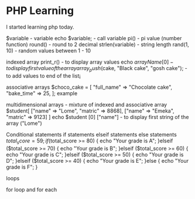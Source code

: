 # PHP Learning

I started learning php today.

$variable - variable
echo $variable; - call variable
pi() - pi value (number function)
round() - round to 2 decimal
strlen(variable) - string length
rand(1, 10) - random values between 1 - 10

indexed array
print_r() - to display array values
echo $arrayName [0] - to display first value of the array
array_push($cake, "Black cake", "gosh cake"); - to add values to end of the list¡

associative arrays
$choco_cake = [
        "full_name" => "Chocolate cake",
        "bake_time" => 25,
]; example

multidimensional arrays - mixture of indexed and associative array
$student[
        ["name" => "Lome", "matric" => 8868],
        ["name" => "Emeka", "matric" => 9123]
]
echo $student [0] ["name"] - to display first string of the array ("Lome")

Conditional statements
if statements
elseif statements
else statements
$total_score = 59;
    if ($total_score >= 80) {
        echo "Your grade is A";
    }elseif ($total_score >= 70) {
        echo "Your grade is B";
    }elseif ($total_score >= 60) {
        echo "Your grade is C";
    }elseif ($total_score >= 50) {
        echo "Your grade is D";
    }elseif ($total_score >= 40) {
        echo "Your grade is E";
    }else {
        echo "Your grade is F";
    }

loops

for loop and for each
